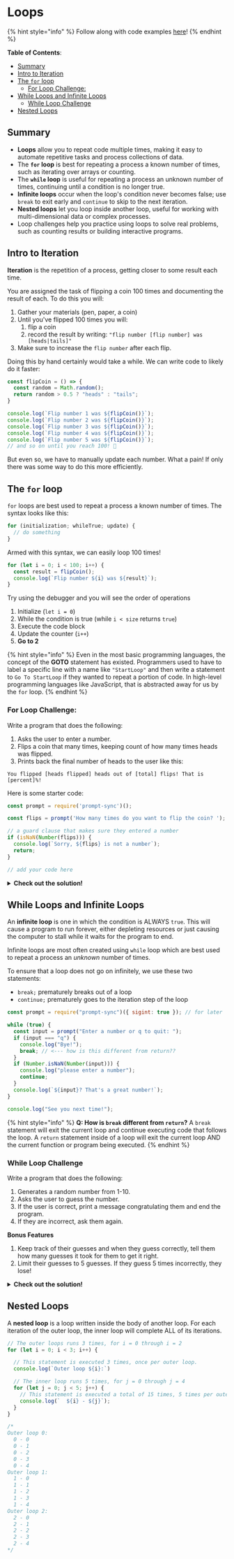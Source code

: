 # Loops

{% hint style="info" %}
Follow along with code examples [here](https://github.com/The-Marcy-Lab-School/1-1-0-loops)!
{% endhint %}

**Table of Contents**:
- [Summary](#summary)
- [Intro to Iteration](#intro-to-iteration)
- [The `for` loop](#the-for-loop)
  - [For Loop Challenge:](#for-loop-challenge)
- [While Loops and Infinite Loops](#while-loops-and-infinite-loops)
  - [While Loop Challenge](#while-loop-challenge)
- [Nested Loops](#nested-loops)

## Summary

* **Loops** allow you to repeat code multiple times, making it easy to automate repetitive tasks and process collections of data.
* The **`for` loop** is best for repeating a process a known number of times, such as iterating over arrays or counting.
* The **`while` loop** is useful for repeating a process an unknown number of times, continuing until a condition is no longer true.
* **Infinite loops** occur when the loop's condition never becomes false; use `break` to exit early and `continue` to skip to the next iteration.
* **Nested loops** let you loop inside another loop, useful for working with multi-dimensional data or complex processes.
* Loop challenges help you practice using loops to solve real problems, such as counting results or building interactive programs.

## Intro to Iteration

**Iteration** is the repetition of a process, getting closer to some result each time.

You are assigned the task of flipping a coin 100 times and documenting the result of each. To do this you will:
  1. Gather your materials (pen, paper, a coin)
  2. Until you've flipped 100 times you will:
      1. flip a coin
      2. record the result by writing: `"flip number [flip number] was [heads|tails]"`
  3. Make sure to increase the `flip number` after each flip.

Doing this by hand certainly would take a while. We can write code to likely do it faster:

```js
const flipCoin = () => {
  const random = Math.random();
  return random > 0.5 ? "heads" : "tails";
}

console.log(`Flip number 1 was ${flipCoin()}`);
console.log(`Flip number 2 was ${flipCoin()}`);
console.log(`Flip number 3 was ${flipCoin()}`);
console.log(`Flip number 4 was ${flipCoin()}`);
console.log(`Flip number 5 was ${flipCoin()}`);
// and so on until you reach 100! 🫠
```

But even so, we have to manually update each number. What a pain! If only there was some way to do this more efficiently.

## The `for` loop

`for` loops are best used to repeat a process a known number of times. The syntax looks like this:

```js
for (initialization; whileTrue; update) {
  // do something
}
```

Armed with this syntax, we can easily loop 100 times!

```js
for (let i = 0; i < 100; i++) {
  const result = flipCoin();
  console.log(`Flip number ${i} was ${result}`);
}
```

Try using the debugger and you will see the order of operations
  1. Initialize (`let i = 0`)
  2. While the condition is true (while `i < size` returns `true`)
  3. Execute the code block
  4. Update the counter (`i++`)
  5. **Go to 2**

{% hint style="info" %}
Even in the most basic programming languages, the concept of the **GOTO** statement has existed. Programmers used to have to label a specific line with a name like `"StartLoop"` and then write a statement to `Go To StartLoop` if they wanted to repeat a portion of code. In high-level programming languages like JavaScript, that is abstracted away for us by the `for` loop.
{% endhint %}

### For Loop Challenge:

Write a program that does the following:
1. Asks the user to enter a number. 
2. Flips a coin that many times, keeping count of how many times heads was flipped. 
3. Prints back the final number of heads to the user like this: 

```
You flipped [heads flipped] heads out of [total] flips! That is [percent]%!
```

Here is some starter code:

```js
const prompt = require('prompt-sync')();

const flips = prompt('How many times do you want to flip the coin? ');

// a guard clause that makes sure they entered a number
if (isNaN(Number(flips))) {
  console.log(`Sorry, ${flips} is not a number`);
  return;
}

// add your code here
```

**<details><summary>Check out the solution!</summary>**

```js
const prompt = require('prompt-sync')();

const flipCoin = () => {
  const random = Math.random();
  return random > 0.5 ? "heads" : "tails";
}

// ask the user for flips
const flips = prompt('How many times do you want to flip the coin? ');

// make sure they entered a number
if (isNaN(Number(flips))) {
  console.log(`Sorry, ${flips} is not a number`);
  return;
}

// We want to use this variable after the loop is done, so we declare it outside the loop
let heads = 0;
for (let i = 0; i < flips; i++) {
  const result = flipCoin();
  heads += result === 'heads' ? 1 : 0;
}
console.log(`You flipped ${heads} heads out of ${flips}. Thats ${(heads / flips) * 100}%!`);
```

</details>

## While Loops and Infinite Loops

An **infinite loop** is one in which the condition is ALWAYS `true`. This will cause a program to run forever, either depleting resources or just causing the computer to stall while it waits for the program to end. 

Infinite loops are most often created using `while` loop which are best used to repeat a process an _unknown_ number of times.

To ensure that a loop does not go on infinitely, we use these two statements:
- `break;` prematurely breaks out of a loop
- `continue;` prematurely goes to the iteration step of the loop

```js
const prompt = require("prompt-sync")({ sigint: true }); // for later

while (true) {
  const input = prompt("Enter a number or q to quit: ");
  if (input === "q") {
    console.log("Bye!");
    break; // <--- how is this different from return??
  }
  if (Number.isNaN(Number(input))) {
    console.log("please enter a number");
    continue;
  }
  console.log(`${input}? That's a great number!`);
}

console.log("See you next time!");
```

{% hint style="info" %}
**Q: How is `break` different from `return`?** A `break` statement will exit the current loop and continue executing code that follows the loop. A `return` statement inside of a loop will exit the current loop AND the current function or program being executed.
{% endhint %}

### While Loop Challenge

Write a program that does the following:
1. Generates a random number from 1-10.
2. Asks the user to guess the number.
3. If the user is correct, print a message congratulating them and end the program.
4. If they are incorrect, ask them again.

**Bonus Features**
1. Keep track of their guesses and when they guess correctly, tell them how many guesses it took for them to get it right.
2. Limit their guesses to 5 guesses. If they guess 5 times incorrectly, they lose!

**<details><summary>Check out the solution!</summary>**

```js
const prompt = require("prompt-sync")({ sigint: true }); // for later

const randomNum = Math.ceil(Math.random() * 10);
console.log("I'm thinking of a random number. Guess what it is!");

// We're going to pull out this `input` value so we can check it on every loop 
let input;

// We're also going to keep track of remaining guesses
let guessesRemaining = 5

// As long as the input doesn't match the random number above AND
while (input !== randomNum) {
  // Get the user input and do some input checking
  input = prompt("Enter a number or q to quit: ");
  if (input === "q") {
    console.log("Bye!");
    break;
  }
  if (Number.isNaN(Number(input))) {
    console.log("please enter a number");
    continue;
  }

  // Now that we know we've got a number input, we can decrement the guesses
  guessesRemaining -= 1;

  // If the guess matches, congratulate the user and exit the loop
  if (Number(input) === randomNum) {
    console.log(`You got it!! And with ${guessesRemaining} guesses to spare!!!`);
    break;
  }

  // Assuming we didn't exit the loop, break them the bad news
  console.log(`${input}? That's a great number! But not mine!`);

  // And do a final check to see if they will keep going!
  if (guessesRemaining === 0) {
    console.log(`Sorry, you've ran out of luck :(`);
    break;
  }
}

console.log("Thanks for playing!");
```

</details>

## Nested Loops

A **nested loop** is a loop written inside the body of another loop. For each iteration of the outer loop, the inner loop will complete ALL of its iterations.

```js
// The outer loops runs 3 times, for i = 0 through i = 2
for (let i = 0; i < 3; i++) {

  // This statement is executed 3 times, once per outer loop.
  console.log(`Outer loop ${i}:`)

  // The inner loop runs 5 times, for j = 0 through j = 4
  for (let j = 0; j < 5; j++) {
    // This statement is executed a total of 15 times, 5 times per outer loop
    console.log(`  ${i} - ${j}`);
  }
}

/*
Outer loop 0:
  0 - 0
  0 - 1
  0 - 2
  0 - 3
  0 - 4
Outer loop 1:
  1 - 0
  1 - 1
  1 - 2
  1 - 3
  1 - 4
Outer loop 2:
  2 - 0
  2 - 1
  2 - 2
  2 - 3
  2 - 4
*/
```
